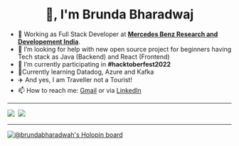 <h1 align="center">👋, I'm Brunda Bharadwaj</h1>

- 💼 Working as Full Stack Developer at <a href="https://www.mbrdi.co.in/"><b>Mercedes Benz Research and Developement India</b></a>.
- 🤔 I’m looking for help with new open source project for beginners having Tech stack  as Java (Backend) and React (Frontend)
- 🔭 I’m currently participating in **#hacktoberfest2022**
- 🌱Currently learning Datadog, Azure and Kafka
- :airplane: And yes, I am Traveller not a Tourist!
- 📫 How to reach me: <a href="mailto:brundabharadwaj22@gmail.com" target="_blank">Gmail</a> or via [LinkedIn](www.linkedin.com/in/brunda-m-bharadwaj)
****
<div><img src="https://github-readme-stats-xi-beige-25.vercel.app/api?username=brundabharadwaj&&show_icons=true&title_color=fe3fdd&icon_color=bd2adf&text_color=daa7de&bg_color=151517"/>&nbsp;&nbsp;<img src="https://leetcard.jacoblin.cool/brunda_bharadwaj?theme=dark&font=Content&ext=contest"/></div>

****
[![@brundabharadwah's Holopin board](https://holopin.io/api/user/board?user=brundabharadwah)](https://holopin.io/@brundabharadwah)



<!--
**brundabharadwaj/brundabharadwaj** is a ✨ _special_ ✨ repository because its `README.md` (this file) appears on your GitHub profile.

Here are some ideas to get you started:

- 🔭 I’m currently working on ...
- 🌱 I’m currently learning ...
- 👯 I’m looking to collaborate on ...
- 🤔 I’m looking for help with ...
- 💬 Ask me about ...
- 📫 How to reach me: ...
- 😄 Pronouns: ...
- ⚡ Fun fact: ...
-->
